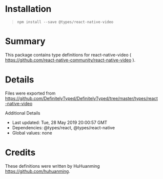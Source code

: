 # Installation
> `npm install --save @types/react-native-video`

# Summary
This package contains type definitions for react-native-video ( https://github.com/react-native-community/react-native-video ).

# Details
Files were exported from https://github.com/DefinitelyTyped/DefinitelyTyped/tree/master/types/react-native-video

Additional Details
 * Last updated: Tue, 28 May 2019 20:00:57 GMT
 * Dependencies: @types/react, @types/react-native
 * Global values: none

# Credits
These definitions were written by HuHuanming <https://github.com/huhuanming>.

